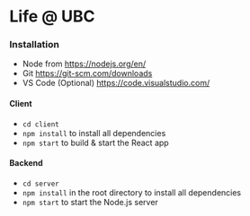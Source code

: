 # Life @ UBC

### Installation
- Node from https://nodejs.org/en/
- Git https://git-scm.com/downloads
- VS Code (Optional) https://code.visualstudio.com/

#### Client
- `cd client`
- `npm install` to install all dependencies 
- `npm start` to build & start the React app

#### Backend
- `cd server`
- `npm install` in the root directory to install all dependencies
- `npm start` to start the Node.js server
